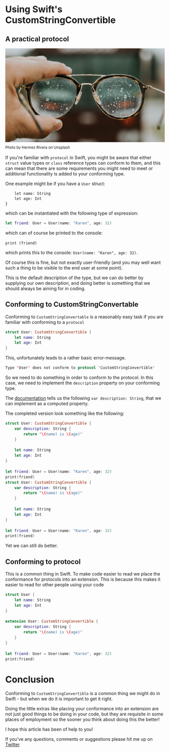 # Using Swift's CustomStringConvertible
## A practical protocol

![Photo by Hermes Rivera on Unsplash](Images/hermes-rivera-shEtkYRYt40-unsplash.jpg)<br/>
<sub>Photo by Hermes Rivera on Unsplash<sub>

If you're familiar with `protocol` in Swift, you might be aware that either `struct` value types or `class` reference types can conform to them, and this can mean that there are some requirements you might need to meet or additional functionality is added to your conforming type.

One example might be if you have a `User` struct:

```struct User {
    let name: String
    let age: Int
}
```

which can be instantiated with the following type of expression:

```swift
let friend: User = User(name: "Karen", age: 32)
```

which can of course be printed to the console:

`print (friend)`

which prints this to the console: `User(name: "Karen", age: 32)`. 

Of course this is fine, but not exactly user-friendly (and you may well want such a thing to be visible to the end user at some point).

This is the default description of the type, but we can do better by supplying our own description, and doing better is something that we should always be aiming for in coding.

## Conforming to CustomStringConvertable
Conforming to `CustomStringConvertable` is a reasonably easy task if you are familiar with conforming to a `protocol`

```swift
struct User: CustomStringConvertible {
    let name: String
    let age: Int
}
```
This, unfortunately leads to a rather basic error-message.

```swift
Type 'User' does not conform to protocol 'CustomStringConvertible'
```

So we need to do something in order to conform to the protocol. In this case, we need to implement the  `description` property on your conforming type.

The [documentation](https://developer.apple.com/documentation/swift/customstringconvertible) tells us the following `var description: String`, that we can implement as a computed property.

The completed version look something like the following:

```swift
struct User: CustomStringConvertible {
    var description: String {
        return "\(name) is \(age)"
    }
    
    let name: String
    let age: Int
}

let friend: User = User(name: "Karen", age: 32)
print(friend)
struct User: CustomStringConvertible {
    var description: String {
        return "\(name) is \(age)"
    }
    
    let name: String
    let age: Int
}

let friend: User = User(name: "Karen", age: 32)
print(friend)
```

Yet we can still do better.

## Conforming to protocol
This is a common thing in Swift.  To make code easier to read we place the conformance for protocols into an extension. This is because this makes it easier to read for other people using your code
```swift
struct User {
    let name: String
    let age: Int
}

extension User: CustomStringConvertible {
    var description: String {
        return "\(name) is \(age)"
    }
}

let friend: User = User(name: "Karen", age: 32)
print(friend)
```


# Conclusion
Conforming to `CustomStringConvertible` is a common thing we might do in Swift - but when we do it is important to get it right.

Doing the little extras like placing your conformance into an extension are not just good things to be doing in your code, but they are requisite in some places of employment so the sooner you think about doing this the better!

I hope this article has been of help to you!

If you've any questions, comments or suggestions please hit me up on [Twitter](https://twitter.com/stevenpcurtis)

